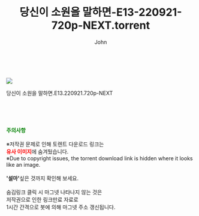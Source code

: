 ﻿---
layout: post
title:  "    당신이 소원을 말하면-E13-220921-720p-NEXT.torrent"
author: John
categories: [ 드라마 ]
tags: [  ]
image: https://torrentrj54.com/uploadfile/full/825b7e044ab5cc5becd747380a66c87566db9a1d.jpg 
description: "    당신이 소원을 말하면-E13-220921-720p-NEXT torrent 정보 공유"
toc: true
toc_sticky: true
---

<br>
<p><img src="https://torrentrj54.com/uploadfile/full/825b7e044ab5cc5becd747380a66c87566db9a1d.jpg"/></p>
 당신이 소원을 말하면.E13.220921.720p-NEXT  
    
<br><br><br>
<p data-ke-size="size16"><b><span style="color: green;">주의사항</span></b><br /><br />※저작권 문제로 인해 토렌트 다운로드 링크는<br /><b><span style="color: red;">유사 이미지</span></b>에 숨겨뒀습니다.<br />※Due to copyright issues, the torrent download link is hidden where it looks like an image.<br /><br /><b>'설마'</b>싶은 것까지 확인해 보세요.<br /><br />숨김링크 클릭 시 마그넷 나타나지 않는 것은<br />저작권으로 인한 링크만료 자료로<br />1시간 간격으로 봇에 의해 마그넷 주소 갱신됩니다.</p>
